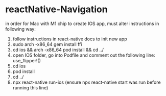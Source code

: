 # reactNative-Navigation

in order for Mac with M1 chip to create IOS app, must alter instructions in following way:

1. follow instructions in react-native docs to init new app
2. sudo arch -x86_64 gem install ffi   
3. cd ios && arch -x86_64 pod install && cd ../
4. open IOS folder, go into Podfile and comment out the following line:    use_flipper!()
5. cd ios
6. pod install
7. cd ../
8.  npx react-native run-ios     (ensure npx react-native start was run before running this line)
